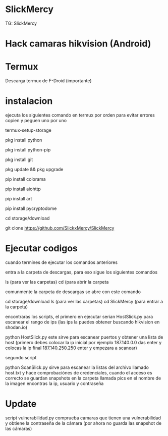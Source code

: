 # SlickMercy
TG: SlickMercy 

# Hack camaras hikvision (Android)

# Termux 
Descarga termux de F-Droid
(importante)

# instalacion 
ejecuta los siguientes comando en termux por orden para evitar errores 
copien y peguen uno por uno 


termux-setup-storage

pkg install python

pkg install python-pip

pkg install git

pkg update && pkg upgrade

pip install colorama

pip install aiohttp

pip install art

pip install pycryptodome

cd storage/download

git clone https://github.com/SlickxMercy/SlickMercy

# Ejecutar codigos 
cuando termines de ejecutar los comandos anteriores 

entra a la carpeta de descargas, para eso sigue los siguientes comandos

ls (para ver las carpetas)
cd (para abrir la carpeta 

comunmente la carpeta de descargas se abre con este comando 

cd storage/download
ls (para ver las carpetas)
cd SlickMercy (para entrar a la carpeta)

encontraras los scripts, el primero en ejecutar serian HostSlick.py para escanear el rango de ips (las ips la puedes obtener buscando hikvision en shodan.io)

python HostSlick.py
este sirve para escanear puertos y obtener una lista de host (primero debes colocar la ip inicial por ejemplo 187.140.0.0 das enter y colocas la ip final 187.140.250.250 enter y empezara a scanear)

segundo script 

python ScanSlick.py
sirve para escanear la listas del archivo llamado host.txt y hace comprobaciónes de credenciales, cuando el acceso es correcto se guardan snapshots en la carpeta llamada pics 
en el nombre de la imagen encontras la ip, usuario y contraseña 

# Update 
script vulnerabilidad.py
comprueba camaras que tienen una vulnerabilidad y obtiene la contraseña de la cámara (por ahora no guarda las snapshot de las cámaras)
